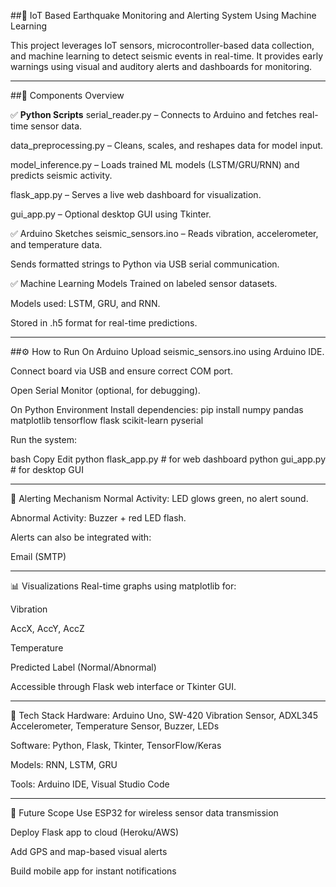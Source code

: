 ##📡 IoT Based Earthquake Monitoring and Alerting System Using Machine Learning

This project leverages IoT sensors, microcontroller-based data collection, and machine learning to detect seismic events in real-time. It provides early warnings using visual and auditory alerts and dashboards for monitoring.
___

##🔧 Components Overview

✅ **Python Scripts**
serial_reader.py – Connects to Arduino and fetches real-time sensor data.

data_preprocessing.py – Cleans, scales, and reshapes data for model input.

model_inference.py – Loads trained ML models (LSTM/GRU/RNN) and predicts seismic activity.

flask_app.py – Serves a live web dashboard for visualization.

gui_app.py – Optional desktop GUI using Tkinter.

✅ Arduino Sketches
seismic_sensors.ino – Reads vibration, accelerometer, and temperature data.

Sends formatted strings to Python via USB serial communication.

✅ Machine Learning Models
Trained on labeled sensor datasets.

Models used: LSTM, GRU, and RNN.

Stored in .h5 format for real-time predictions.

___

##⚙️ How to Run
On Arduino
Upload seismic_sensors.ino using Arduino IDE.

Connect board via USB and ensure correct COM port.

Open Serial Monitor (optional, for debugging).


On Python Environment
Install dependencies:
pip install numpy pandas matplotlib tensorflow flask scikit-learn pyserial

Run the system:

bash
Copy
Edit
python flask_app.py  # for web dashboard
python gui_app.py    # for desktop GUI
____

📡 Alerting Mechanism
Normal Activity: LED glows green, no alert sound.

Abnormal Activity: Buzzer + red LED flash.

Alerts can also be integrated with:

Email (SMTP)
____

📊 Visualizations
Real-time graphs using matplotlib for:

Vibration

AccX, AccY, AccZ

Temperature

Predicted Label (Normal/Abnormal)

Accessible through Flask web interface or Tkinter GUI.
___

🧠 Tech Stack
Hardware: Arduino Uno, SW-420 Vibration Sensor, ADXL345 Accelerometer, Temperature Sensor, Buzzer, LEDs

Software: Python, Flask, Tkinter, TensorFlow/Keras

Models: RNN, LSTM, GRU

Tools: Arduino IDE, Visual Studio Code
___
📌 Future Scope
Use ESP32 for wireless sensor data transmission

Deploy Flask app to cloud (Heroku/AWS)

Add GPS and map-based visual alerts

Build mobile app for instant notifications

